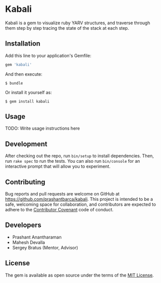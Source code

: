 # Kabali

Kabali is a gem to visualize ruby YARV structures, and traverse through them step by step tracing the state of the stack at each step.

## Installation

Add this line to your application's Gemfile:

```ruby
gem 'kabali'
```

And then execute:

    $ bundle

Or install it yourself as:

    $ gem install kabali

## Usage

TODO: Write usage instructions here

## Development

After checking out the repo, run `bin/setup` to install dependencies. Then, run `rake spec` to run the tests. You can also run `bin/console` for an interactive prompt that will allow you to experiment.

## Contributing

Bug reports and pull requests are welcome on GitHub at https://github.com/prashantbarca/kabali. This project is intended to be a safe, welcoming space for collaboration, and contributors are expected to adhere to the [Contributor Covenant](http://contributor-covenant.org) code of conduct.

## Developers

* Prashant Anantharaman
* Mahesh Devalla
* Sergey Bratus (Mentor, Advisor)

## License

The gem is available as open source under the terms of the [MIT License](http://opensource.org/licenses/MIT).

